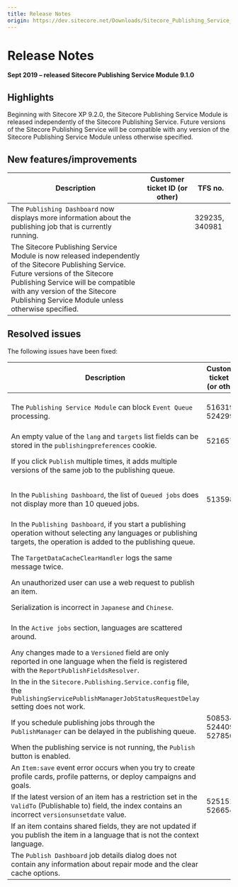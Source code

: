 ```yaml
---
title: Release Notes
origin: https://dev.sitecore.net/Downloads/Sitecore_Publishing_Service_Module/9x/Sitecore_Publishing_Service_Module_910/Release_Notes
---
```


# Release Notes

**Sept 2019 – released Sitecore Publishing Service Module 9.1.0**

## Highlights

Beginning with Sitecore XP 9.2.0, the Sitecore Publishing Service Module is released independently of the Sitecore Publishing Service. Future versions of the Sitecore Publishing Service will be compatible with any version of the Sitecore Publishing Service Module unless otherwise specified.

## New features/improvements

 | Description | Customer ticket ID (or other) | TFS no. |
 | --- | --- | --- |
 | ​​​​​​​The `Publishing Dashboard` now displays ​more information about the publishing job that is currently running. |  | 329235, 340981 |
 | ​The Sitecore Publishing Service Module is now released independently of the Sitecore Publishing Service. Future versions of the Sitecore Publishing Service will be compatible with any version of the Sitecore Publishing Service Module unless otherwise specified. |  |  |

## Resolved issues

The following issues have been fixed:

 | Description | Customer ticket ID (or other) | TFS no. |
 | --- | --- | --- |
 | ​The `Publishing Service Module` can block `Event Queue` processing​.​​​​​​​ | 516319, 524299 | 327097, 276743, 41639, 340941 |
 | ​An empty value of the `lang` and `targets` list fields can be stored in the `publishingpreferences` cookie​.​​​​​​​ | 521657 | 311209, 340957 |
 | ​​If you click `Publish` multiple times, it adds multiple versions of the same job to the publishing queue.​​​​​​​​​ |  | 327105, 324690, 340969 |
 | ​​​​​​​In the `Publishing Dashboard`, the list of `Queued jobs` does not display more than 10 queued jobs. | 513598 | 320235, 282148, 40613, 340963 |
 | ​​​​​​​In the `Publishing Dashboard`, if you start a publishing operation without selecting any languages or publishing targets, the operation is added to the publishing queue. |  | 326681, 340977 |
 | ​​​​​​​​The `TargetDataCacheClearHandler` logs the same message twice​.​ |  | 327101, 324142, 340967 |
 | ​​​​​​​​An unauthorized user can use a web request​ to publish an item. |  | 280331, 340945 |
 | ​​​​​​​​Serialization is incorrect in `Japanese` and `Chinese`. |  | 300010, 340951 |
 | In the `Active jobs` section, ​languages are scattered around.​​​​​​​ |  | 260101, 19915, 340937 |
 | ​​​​​​​Any changes made to a `Versioned` field are only reported in one language when the field is registered with the `ReportPublishFieldsResolver`. |  | 327117, 318767, 340959 |
 | ​​​​​​​In the in the `Sitecore.Publishing.Service.config` file, the `PublishingServicePublishManagerJobStatusRequestDelay` setting does not work. |  | 320201, 340961 |
 | ​​If you schedule publishing jobs through the `PublishManager` can be delayed in the publishing queue.​​​​​​​ | 508534, 524409, 527850 | 277670, 38792, 340943 |
 | When the publishing service is not running, ​the `Publish` button is enabled.​​​​​​​ |  | 326613, 340973 |
 | ​​​​​​​​An `Item:save` event error occurs when you try to create profile cards, profile patterns, or deploy campaigns and goals. |  | 288976, 340949 |
 | ​​​​​​​If the latest version of an item has a restriction set in the `ValidTo` (Publishable to) field, ​the index contains an incorrect `versionsunsetdate` value. | 525151, 526654 | 310787, 340955 |
 | If an item contains shared fields, they are not updated if you publish the item in a language that is not the context language. |  | 331671, 340988 |
 | The `Publish Dashboard` job details dialog does not contain any information about repair mode and the clear cache options. |  |  | 351027 |